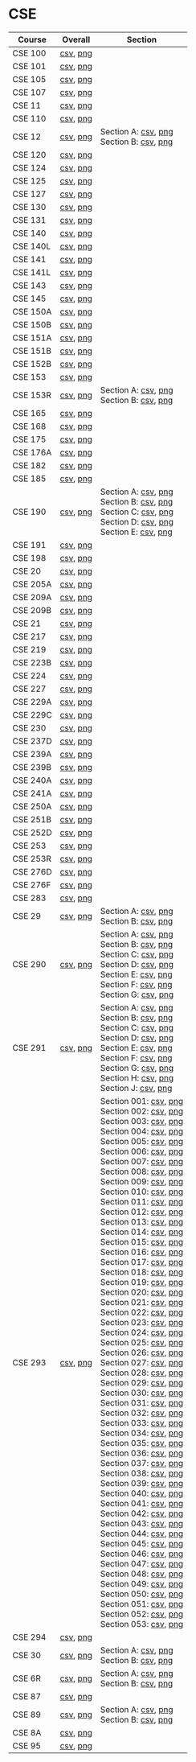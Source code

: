 # CSE

| Course | Overall | Section |
| ------ | ------- | ------- |
| CSE 100 | [csv](https://github.com/UCSD-Historical-Enrollment-Data/2025Spring/blob/main/overall/CSE%20100.csv), [png](https://raw.githubusercontent.com/UCSD-Historical-Enrollment-Data/2025Spring/main/plot_overall/CSE%20100.png) |  |
| CSE 101 | [csv](https://github.com/UCSD-Historical-Enrollment-Data/2025Spring/blob/main/overall/CSE%20101.csv), [png](https://raw.githubusercontent.com/UCSD-Historical-Enrollment-Data/2025Spring/main/plot_overall/CSE%20101.png) |  |
| CSE 105 | [csv](https://github.com/UCSD-Historical-Enrollment-Data/2025Spring/blob/main/overall/CSE%20105.csv), [png](https://raw.githubusercontent.com/UCSD-Historical-Enrollment-Data/2025Spring/main/plot_overall/CSE%20105.png) |  |
| CSE 107 | [csv](https://github.com/UCSD-Historical-Enrollment-Data/2025Spring/blob/main/overall/CSE%20107.csv), [png](https://raw.githubusercontent.com/UCSD-Historical-Enrollment-Data/2025Spring/main/plot_overall/CSE%20107.png) |  |
| CSE 11 | [csv](https://github.com/UCSD-Historical-Enrollment-Data/2025Spring/blob/main/overall/CSE%2011.csv), [png](https://raw.githubusercontent.com/UCSD-Historical-Enrollment-Data/2025Spring/main/plot_overall/CSE%2011.png) |  |
| CSE 110 | [csv](https://github.com/UCSD-Historical-Enrollment-Data/2025Spring/blob/main/overall/CSE%20110.csv), [png](https://raw.githubusercontent.com/UCSD-Historical-Enrollment-Data/2025Spring/main/plot_overall/CSE%20110.png) |  |
| CSE 12 | [csv](https://github.com/UCSD-Historical-Enrollment-Data/2025Spring/blob/main/overall/CSE%2012.csv), [png](https://raw.githubusercontent.com/UCSD-Historical-Enrollment-Data/2025Spring/main/plot_overall/CSE%2012.png) | Section A: [csv](https://github.com/UCSD-Historical-Enrollment-Data/2025Spring/blob/main/section/CSE%2012_A.csv), [png](https://raw.githubusercontent.com/UCSD-Historical-Enrollment-Data/2025Spring/main/plot_section/CSE%2012_A.png)<br>Section B: [csv](https://github.com/UCSD-Historical-Enrollment-Data/2025Spring/blob/main/section/CSE%2012_B.csv), [png](https://raw.githubusercontent.com/UCSD-Historical-Enrollment-Data/2025Spring/main/plot_section/CSE%2012_B.png) |
| CSE 120 | [csv](https://github.com/UCSD-Historical-Enrollment-Data/2025Spring/blob/main/overall/CSE%20120.csv), [png](https://raw.githubusercontent.com/UCSD-Historical-Enrollment-Data/2025Spring/main/plot_overall/CSE%20120.png) |  |
| CSE 124 | [csv](https://github.com/UCSD-Historical-Enrollment-Data/2025Spring/blob/main/overall/CSE%20124.csv), [png](https://raw.githubusercontent.com/UCSD-Historical-Enrollment-Data/2025Spring/main/plot_overall/CSE%20124.png) |  |
| CSE 125 | [csv](https://github.com/UCSD-Historical-Enrollment-Data/2025Spring/blob/main/overall/CSE%20125.csv), [png](https://raw.githubusercontent.com/UCSD-Historical-Enrollment-Data/2025Spring/main/plot_overall/CSE%20125.png) |  |
| CSE 127 | [csv](https://github.com/UCSD-Historical-Enrollment-Data/2025Spring/blob/main/overall/CSE%20127.csv), [png](https://raw.githubusercontent.com/UCSD-Historical-Enrollment-Data/2025Spring/main/plot_overall/CSE%20127.png) |  |
| CSE 130 | [csv](https://github.com/UCSD-Historical-Enrollment-Data/2025Spring/blob/main/overall/CSE%20130.csv), [png](https://raw.githubusercontent.com/UCSD-Historical-Enrollment-Data/2025Spring/main/plot_overall/CSE%20130.png) |  |
| CSE 131 | [csv](https://github.com/UCSD-Historical-Enrollment-Data/2025Spring/blob/main/overall/CSE%20131.csv), [png](https://raw.githubusercontent.com/UCSD-Historical-Enrollment-Data/2025Spring/main/plot_overall/CSE%20131.png) |  |
| CSE 140 | [csv](https://github.com/UCSD-Historical-Enrollment-Data/2025Spring/blob/main/overall/CSE%20140.csv), [png](https://raw.githubusercontent.com/UCSD-Historical-Enrollment-Data/2025Spring/main/plot_overall/CSE%20140.png) |  |
| CSE 140L | [csv](https://github.com/UCSD-Historical-Enrollment-Data/2025Spring/blob/main/overall/CSE%20140L.csv), [png](https://raw.githubusercontent.com/UCSD-Historical-Enrollment-Data/2025Spring/main/plot_overall/CSE%20140L.png) |  |
| CSE 141 | [csv](https://github.com/UCSD-Historical-Enrollment-Data/2025Spring/blob/main/overall/CSE%20141.csv), [png](https://raw.githubusercontent.com/UCSD-Historical-Enrollment-Data/2025Spring/main/plot_overall/CSE%20141.png) |  |
| CSE 141L | [csv](https://github.com/UCSD-Historical-Enrollment-Data/2025Spring/blob/main/overall/CSE%20141L.csv), [png](https://raw.githubusercontent.com/UCSD-Historical-Enrollment-Data/2025Spring/main/plot_overall/CSE%20141L.png) |  |
| CSE 143 | [csv](https://github.com/UCSD-Historical-Enrollment-Data/2025Spring/blob/main/overall/CSE%20143.csv), [png](https://raw.githubusercontent.com/UCSD-Historical-Enrollment-Data/2025Spring/main/plot_overall/CSE%20143.png) |  |
| CSE 145 | [csv](https://github.com/UCSD-Historical-Enrollment-Data/2025Spring/blob/main/overall/CSE%20145.csv), [png](https://raw.githubusercontent.com/UCSD-Historical-Enrollment-Data/2025Spring/main/plot_overall/CSE%20145.png) |  |
| CSE 150A | [csv](https://github.com/UCSD-Historical-Enrollment-Data/2025Spring/blob/main/overall/CSE%20150A.csv), [png](https://raw.githubusercontent.com/UCSD-Historical-Enrollment-Data/2025Spring/main/plot_overall/CSE%20150A.png) |  |
| CSE 150B | [csv](https://github.com/UCSD-Historical-Enrollment-Data/2025Spring/blob/main/overall/CSE%20150B.csv), [png](https://raw.githubusercontent.com/UCSD-Historical-Enrollment-Data/2025Spring/main/plot_overall/CSE%20150B.png) |  |
| CSE 151A | [csv](https://github.com/UCSD-Historical-Enrollment-Data/2025Spring/blob/main/overall/CSE%20151A.csv), [png](https://raw.githubusercontent.com/UCSD-Historical-Enrollment-Data/2025Spring/main/plot_overall/CSE%20151A.png) |  |
| CSE 151B | [csv](https://github.com/UCSD-Historical-Enrollment-Data/2025Spring/blob/main/overall/CSE%20151B.csv), [png](https://raw.githubusercontent.com/UCSD-Historical-Enrollment-Data/2025Spring/main/plot_overall/CSE%20151B.png) |  |
| CSE 152B | [csv](https://github.com/UCSD-Historical-Enrollment-Data/2025Spring/blob/main/overall/CSE%20152B.csv), [png](https://raw.githubusercontent.com/UCSD-Historical-Enrollment-Data/2025Spring/main/plot_overall/CSE%20152B.png) |  |
| CSE 153 | [csv](https://github.com/UCSD-Historical-Enrollment-Data/2025Spring/blob/main/overall/CSE%20153.csv), [png](https://raw.githubusercontent.com/UCSD-Historical-Enrollment-Data/2025Spring/main/plot_overall/CSE%20153.png) |  |
| CSE 153R | [csv](https://github.com/UCSD-Historical-Enrollment-Data/2025Spring/blob/main/overall/CSE%20153R.csv), [png](https://raw.githubusercontent.com/UCSD-Historical-Enrollment-Data/2025Spring/main/plot_overall/CSE%20153R.png) | Section A: [csv](https://github.com/UCSD-Historical-Enrollment-Data/2025Spring/blob/main/section/CSE%20153R_A.csv), [png](https://raw.githubusercontent.com/UCSD-Historical-Enrollment-Data/2025Spring/main/plot_section/CSE%20153R_A.png)<br>Section B: [csv](https://github.com/UCSD-Historical-Enrollment-Data/2025Spring/blob/main/section/CSE%20153R_B.csv), [png](https://raw.githubusercontent.com/UCSD-Historical-Enrollment-Data/2025Spring/main/plot_section/CSE%20153R_B.png) |
| CSE 165 | [csv](https://github.com/UCSD-Historical-Enrollment-Data/2025Spring/blob/main/overall/CSE%20165.csv), [png](https://raw.githubusercontent.com/UCSD-Historical-Enrollment-Data/2025Spring/main/plot_overall/CSE%20165.png) |  |
| CSE 168 | [csv](https://github.com/UCSD-Historical-Enrollment-Data/2025Spring/blob/main/overall/CSE%20168.csv), [png](https://raw.githubusercontent.com/UCSD-Historical-Enrollment-Data/2025Spring/main/plot_overall/CSE%20168.png) |  |
| CSE 175 | [csv](https://github.com/UCSD-Historical-Enrollment-Data/2025Spring/blob/main/overall/CSE%20175.csv), [png](https://raw.githubusercontent.com/UCSD-Historical-Enrollment-Data/2025Spring/main/plot_overall/CSE%20175.png) |  |
| CSE 176A | [csv](https://github.com/UCSD-Historical-Enrollment-Data/2025Spring/blob/main/overall/CSE%20176A.csv), [png](https://raw.githubusercontent.com/UCSD-Historical-Enrollment-Data/2025Spring/main/plot_overall/CSE%20176A.png) |  |
| CSE 182 | [csv](https://github.com/UCSD-Historical-Enrollment-Data/2025Spring/blob/main/overall/CSE%20182.csv), [png](https://raw.githubusercontent.com/UCSD-Historical-Enrollment-Data/2025Spring/main/plot_overall/CSE%20182.png) |  |
| CSE 185 | [csv](https://github.com/UCSD-Historical-Enrollment-Data/2025Spring/blob/main/overall/CSE%20185.csv), [png](https://raw.githubusercontent.com/UCSD-Historical-Enrollment-Data/2025Spring/main/plot_overall/CSE%20185.png) |  |
| CSE 190 | [csv](https://github.com/UCSD-Historical-Enrollment-Data/2025Spring/blob/main/overall/CSE%20190.csv), [png](https://raw.githubusercontent.com/UCSD-Historical-Enrollment-Data/2025Spring/main/plot_overall/CSE%20190.png) | Section A: [csv](https://github.com/UCSD-Historical-Enrollment-Data/2025Spring/blob/main/section/CSE%20190_A.csv), [png](https://raw.githubusercontent.com/UCSD-Historical-Enrollment-Data/2025Spring/main/plot_section/CSE%20190_A.png)<br>Section B: [csv](https://github.com/UCSD-Historical-Enrollment-Data/2025Spring/blob/main/section/CSE%20190_B.csv), [png](https://raw.githubusercontent.com/UCSD-Historical-Enrollment-Data/2025Spring/main/plot_section/CSE%20190_B.png)<br>Section C: [csv](https://github.com/UCSD-Historical-Enrollment-Data/2025Spring/blob/main/section/CSE%20190_C.csv), [png](https://raw.githubusercontent.com/UCSD-Historical-Enrollment-Data/2025Spring/main/plot_section/CSE%20190_C.png)<br>Section D: [csv](https://github.com/UCSD-Historical-Enrollment-Data/2025Spring/blob/main/section/CSE%20190_D.csv), [png](https://raw.githubusercontent.com/UCSD-Historical-Enrollment-Data/2025Spring/main/plot_section/CSE%20190_D.png)<br>Section E: [csv](https://github.com/UCSD-Historical-Enrollment-Data/2025Spring/blob/main/section/CSE%20190_E.csv), [png](https://raw.githubusercontent.com/UCSD-Historical-Enrollment-Data/2025Spring/main/plot_section/CSE%20190_E.png) |
| CSE 191 | [csv](https://github.com/UCSD-Historical-Enrollment-Data/2025Spring/blob/main/overall/CSE%20191.csv), [png](https://raw.githubusercontent.com/UCSD-Historical-Enrollment-Data/2025Spring/main/plot_overall/CSE%20191.png) |  |
| CSE 198 | [csv](https://github.com/UCSD-Historical-Enrollment-Data/2025Spring/blob/main/overall/CSE%20198.csv), [png](https://raw.githubusercontent.com/UCSD-Historical-Enrollment-Data/2025Spring/main/plot_overall/CSE%20198.png) |  |
| CSE 20 | [csv](https://github.com/UCSD-Historical-Enrollment-Data/2025Spring/blob/main/overall/CSE%2020.csv), [png](https://raw.githubusercontent.com/UCSD-Historical-Enrollment-Data/2025Spring/main/plot_overall/CSE%2020.png) |  |
| CSE 205A | [csv](https://github.com/UCSD-Historical-Enrollment-Data/2025Spring/blob/main/overall/CSE%20205A.csv), [png](https://raw.githubusercontent.com/UCSD-Historical-Enrollment-Data/2025Spring/main/plot_overall/CSE%20205A.png) |  |
| CSE 209A | [csv](https://github.com/UCSD-Historical-Enrollment-Data/2025Spring/blob/main/overall/CSE%20209A.csv), [png](https://raw.githubusercontent.com/UCSD-Historical-Enrollment-Data/2025Spring/main/plot_overall/CSE%20209A.png) |  |
| CSE 209B | [csv](https://github.com/UCSD-Historical-Enrollment-Data/2025Spring/blob/main/overall/CSE%20209B.csv), [png](https://raw.githubusercontent.com/UCSD-Historical-Enrollment-Data/2025Spring/main/plot_overall/CSE%20209B.png) |  |
| CSE 21 | [csv](https://github.com/UCSD-Historical-Enrollment-Data/2025Spring/blob/main/overall/CSE%2021.csv), [png](https://raw.githubusercontent.com/UCSD-Historical-Enrollment-Data/2025Spring/main/plot_overall/CSE%2021.png) |  |
| CSE 217 | [csv](https://github.com/UCSD-Historical-Enrollment-Data/2025Spring/blob/main/overall/CSE%20217.csv), [png](https://raw.githubusercontent.com/UCSD-Historical-Enrollment-Data/2025Spring/main/plot_overall/CSE%20217.png) |  |
| CSE 219 | [csv](https://github.com/UCSD-Historical-Enrollment-Data/2025Spring/blob/main/overall/CSE%20219.csv), [png](https://raw.githubusercontent.com/UCSD-Historical-Enrollment-Data/2025Spring/main/plot_overall/CSE%20219.png) |  |
| CSE 223B | [csv](https://github.com/UCSD-Historical-Enrollment-Data/2025Spring/blob/main/overall/CSE%20223B.csv), [png](https://raw.githubusercontent.com/UCSD-Historical-Enrollment-Data/2025Spring/main/plot_overall/CSE%20223B.png) |  |
| CSE 224 | [csv](https://github.com/UCSD-Historical-Enrollment-Data/2025Spring/blob/main/overall/CSE%20224.csv), [png](https://raw.githubusercontent.com/UCSD-Historical-Enrollment-Data/2025Spring/main/plot_overall/CSE%20224.png) |  |
| CSE 227 | [csv](https://github.com/UCSD-Historical-Enrollment-Data/2025Spring/blob/main/overall/CSE%20227.csv), [png](https://raw.githubusercontent.com/UCSD-Historical-Enrollment-Data/2025Spring/main/plot_overall/CSE%20227.png) |  |
| CSE 229A | [csv](https://github.com/UCSD-Historical-Enrollment-Data/2025Spring/blob/main/overall/CSE%20229A.csv), [png](https://raw.githubusercontent.com/UCSD-Historical-Enrollment-Data/2025Spring/main/plot_overall/CSE%20229A.png) |  |
| CSE 229C | [csv](https://github.com/UCSD-Historical-Enrollment-Data/2025Spring/blob/main/overall/CSE%20229C.csv), [png](https://raw.githubusercontent.com/UCSD-Historical-Enrollment-Data/2025Spring/main/plot_overall/CSE%20229C.png) |  |
| CSE 230 | [csv](https://github.com/UCSD-Historical-Enrollment-Data/2025Spring/blob/main/overall/CSE%20230.csv), [png](https://raw.githubusercontent.com/UCSD-Historical-Enrollment-Data/2025Spring/main/plot_overall/CSE%20230.png) |  |
| CSE 237D | [csv](https://github.com/UCSD-Historical-Enrollment-Data/2025Spring/blob/main/overall/CSE%20237D.csv), [png](https://raw.githubusercontent.com/UCSD-Historical-Enrollment-Data/2025Spring/main/plot_overall/CSE%20237D.png) |  |
| CSE 239A | [csv](https://github.com/UCSD-Historical-Enrollment-Data/2025Spring/blob/main/overall/CSE%20239A.csv), [png](https://raw.githubusercontent.com/UCSD-Historical-Enrollment-Data/2025Spring/main/plot_overall/CSE%20239A.png) |  |
| CSE 239B | [csv](https://github.com/UCSD-Historical-Enrollment-Data/2025Spring/blob/main/overall/CSE%20239B.csv), [png](https://raw.githubusercontent.com/UCSD-Historical-Enrollment-Data/2025Spring/main/plot_overall/CSE%20239B.png) |  |
| CSE 240A | [csv](https://github.com/UCSD-Historical-Enrollment-Data/2025Spring/blob/main/overall/CSE%20240A.csv), [png](https://raw.githubusercontent.com/UCSD-Historical-Enrollment-Data/2025Spring/main/plot_overall/CSE%20240A.png) |  |
| CSE 241A | [csv](https://github.com/UCSD-Historical-Enrollment-Data/2025Spring/blob/main/overall/CSE%20241A.csv), [png](https://raw.githubusercontent.com/UCSD-Historical-Enrollment-Data/2025Spring/main/plot_overall/CSE%20241A.png) |  |
| CSE 250A | [csv](https://github.com/UCSD-Historical-Enrollment-Data/2025Spring/blob/main/overall/CSE%20250A.csv), [png](https://raw.githubusercontent.com/UCSD-Historical-Enrollment-Data/2025Spring/main/plot_overall/CSE%20250A.png) |  |
| CSE 251B | [csv](https://github.com/UCSD-Historical-Enrollment-Data/2025Spring/blob/main/overall/CSE%20251B.csv), [png](https://raw.githubusercontent.com/UCSD-Historical-Enrollment-Data/2025Spring/main/plot_overall/CSE%20251B.png) |  |
| CSE 252D | [csv](https://github.com/UCSD-Historical-Enrollment-Data/2025Spring/blob/main/overall/CSE%20252D.csv), [png](https://raw.githubusercontent.com/UCSD-Historical-Enrollment-Data/2025Spring/main/plot_overall/CSE%20252D.png) |  |
| CSE 253 | [csv](https://github.com/UCSD-Historical-Enrollment-Data/2025Spring/blob/main/overall/CSE%20253.csv), [png](https://raw.githubusercontent.com/UCSD-Historical-Enrollment-Data/2025Spring/main/plot_overall/CSE%20253.png) |  |
| CSE 253R | [csv](https://github.com/UCSD-Historical-Enrollment-Data/2025Spring/blob/main/overall/CSE%20253R.csv), [png](https://raw.githubusercontent.com/UCSD-Historical-Enrollment-Data/2025Spring/main/plot_overall/CSE%20253R.png) |  |
| CSE 276D | [csv](https://github.com/UCSD-Historical-Enrollment-Data/2025Spring/blob/main/overall/CSE%20276D.csv), [png](https://raw.githubusercontent.com/UCSD-Historical-Enrollment-Data/2025Spring/main/plot_overall/CSE%20276D.png) |  |
| CSE 276F | [csv](https://github.com/UCSD-Historical-Enrollment-Data/2025Spring/blob/main/overall/CSE%20276F.csv), [png](https://raw.githubusercontent.com/UCSD-Historical-Enrollment-Data/2025Spring/main/plot_overall/CSE%20276F.png) |  |
| CSE 283 | [csv](https://github.com/UCSD-Historical-Enrollment-Data/2025Spring/blob/main/overall/CSE%20283.csv), [png](https://raw.githubusercontent.com/UCSD-Historical-Enrollment-Data/2025Spring/main/plot_overall/CSE%20283.png) |  |
| CSE 29 | [csv](https://github.com/UCSD-Historical-Enrollment-Data/2025Spring/blob/main/overall/CSE%2029.csv), [png](https://raw.githubusercontent.com/UCSD-Historical-Enrollment-Data/2025Spring/main/plot_overall/CSE%2029.png) | Section A: [csv](https://github.com/UCSD-Historical-Enrollment-Data/2025Spring/blob/main/section/CSE%2029_A.csv), [png](https://raw.githubusercontent.com/UCSD-Historical-Enrollment-Data/2025Spring/main/plot_section/CSE%2029_A.png)<br>Section B: [csv](https://github.com/UCSD-Historical-Enrollment-Data/2025Spring/blob/main/section/CSE%2029_B.csv), [png](https://raw.githubusercontent.com/UCSD-Historical-Enrollment-Data/2025Spring/main/plot_section/CSE%2029_B.png) |
| CSE 290 | [csv](https://github.com/UCSD-Historical-Enrollment-Data/2025Spring/blob/main/overall/CSE%20290.csv), [png](https://raw.githubusercontent.com/UCSD-Historical-Enrollment-Data/2025Spring/main/plot_overall/CSE%20290.png) | Section A: [csv](https://github.com/UCSD-Historical-Enrollment-Data/2025Spring/blob/main/section/CSE%20290_A.csv), [png](https://raw.githubusercontent.com/UCSD-Historical-Enrollment-Data/2025Spring/main/plot_section/CSE%20290_A.png)<br>Section B: [csv](https://github.com/UCSD-Historical-Enrollment-Data/2025Spring/blob/main/section/CSE%20290_B.csv), [png](https://raw.githubusercontent.com/UCSD-Historical-Enrollment-Data/2025Spring/main/plot_section/CSE%20290_B.png)<br>Section C: [csv](https://github.com/UCSD-Historical-Enrollment-Data/2025Spring/blob/main/section/CSE%20290_C.csv), [png](https://raw.githubusercontent.com/UCSD-Historical-Enrollment-Data/2025Spring/main/plot_section/CSE%20290_C.png)<br>Section D: [csv](https://github.com/UCSD-Historical-Enrollment-Data/2025Spring/blob/main/section/CSE%20290_D.csv), [png](https://raw.githubusercontent.com/UCSD-Historical-Enrollment-Data/2025Spring/main/plot_section/CSE%20290_D.png)<br>Section E: [csv](https://github.com/UCSD-Historical-Enrollment-Data/2025Spring/blob/main/section/CSE%20290_E.csv), [png](https://raw.githubusercontent.com/UCSD-Historical-Enrollment-Data/2025Spring/main/plot_section/CSE%20290_E.png)<br>Section F: [csv](https://github.com/UCSD-Historical-Enrollment-Data/2025Spring/blob/main/section/CSE%20290_F.csv), [png](https://raw.githubusercontent.com/UCSD-Historical-Enrollment-Data/2025Spring/main/plot_section/CSE%20290_F.png)<br>Section G: [csv](https://github.com/UCSD-Historical-Enrollment-Data/2025Spring/blob/main/section/CSE%20290_G.csv), [png](https://raw.githubusercontent.com/UCSD-Historical-Enrollment-Data/2025Spring/main/plot_section/CSE%20290_G.png) |
| CSE 291 | [csv](https://github.com/UCSD-Historical-Enrollment-Data/2025Spring/blob/main/overall/CSE%20291.csv), [png](https://raw.githubusercontent.com/UCSD-Historical-Enrollment-Data/2025Spring/main/plot_overall/CSE%20291.png) | Section A: [csv](https://github.com/UCSD-Historical-Enrollment-Data/2025Spring/blob/main/section/CSE%20291_A.csv), [png](https://raw.githubusercontent.com/UCSD-Historical-Enrollment-Data/2025Spring/main/plot_section/CSE%20291_A.png)<br>Section B: [csv](https://github.com/UCSD-Historical-Enrollment-Data/2025Spring/blob/main/section/CSE%20291_B.csv), [png](https://raw.githubusercontent.com/UCSD-Historical-Enrollment-Data/2025Spring/main/plot_section/CSE%20291_B.png)<br>Section C: [csv](https://github.com/UCSD-Historical-Enrollment-Data/2025Spring/blob/main/section/CSE%20291_C.csv), [png](https://raw.githubusercontent.com/UCSD-Historical-Enrollment-Data/2025Spring/main/plot_section/CSE%20291_C.png)<br>Section D: [csv](https://github.com/UCSD-Historical-Enrollment-Data/2025Spring/blob/main/section/CSE%20291_D.csv), [png](https://raw.githubusercontent.com/UCSD-Historical-Enrollment-Data/2025Spring/main/plot_section/CSE%20291_D.png)<br>Section E: [csv](https://github.com/UCSD-Historical-Enrollment-Data/2025Spring/blob/main/section/CSE%20291_E.csv), [png](https://raw.githubusercontent.com/UCSD-Historical-Enrollment-Data/2025Spring/main/plot_section/CSE%20291_E.png)<br>Section F: [csv](https://github.com/UCSD-Historical-Enrollment-Data/2025Spring/blob/main/section/CSE%20291_F.csv), [png](https://raw.githubusercontent.com/UCSD-Historical-Enrollment-Data/2025Spring/main/plot_section/CSE%20291_F.png)<br>Section G: [csv](https://github.com/UCSD-Historical-Enrollment-Data/2025Spring/blob/main/section/CSE%20291_G.csv), [png](https://raw.githubusercontent.com/UCSD-Historical-Enrollment-Data/2025Spring/main/plot_section/CSE%20291_G.png)<br>Section H: [csv](https://github.com/UCSD-Historical-Enrollment-Data/2025Spring/blob/main/section/CSE%20291_H.csv), [png](https://raw.githubusercontent.com/UCSD-Historical-Enrollment-Data/2025Spring/main/plot_section/CSE%20291_H.png)<br>Section J: [csv](https://github.com/UCSD-Historical-Enrollment-Data/2025Spring/blob/main/section/CSE%20291_J.csv), [png](https://raw.githubusercontent.com/UCSD-Historical-Enrollment-Data/2025Spring/main/plot_section/CSE%20291_J.png) |
| CSE 293 | [csv](https://github.com/UCSD-Historical-Enrollment-Data/2025Spring/blob/main/overall/CSE%20293.csv), [png](https://raw.githubusercontent.com/UCSD-Historical-Enrollment-Data/2025Spring/main/plot_overall/CSE%20293.png) | Section 001: [csv](https://github.com/UCSD-Historical-Enrollment-Data/2025Spring/blob/main/section/CSE%20293_001.csv), [png](https://raw.githubusercontent.com/UCSD-Historical-Enrollment-Data/2025Spring/main/plot_section/CSE%20293_001.png)<br>Section 002: [csv](https://github.com/UCSD-Historical-Enrollment-Data/2025Spring/blob/main/section/CSE%20293_002.csv), [png](https://raw.githubusercontent.com/UCSD-Historical-Enrollment-Data/2025Spring/main/plot_section/CSE%20293_002.png)<br>Section 003: [csv](https://github.com/UCSD-Historical-Enrollment-Data/2025Spring/blob/main/section/CSE%20293_003.csv), [png](https://raw.githubusercontent.com/UCSD-Historical-Enrollment-Data/2025Spring/main/plot_section/CSE%20293_003.png)<br>Section 004: [csv](https://github.com/UCSD-Historical-Enrollment-Data/2025Spring/blob/main/section/CSE%20293_004.csv), [png](https://raw.githubusercontent.com/UCSD-Historical-Enrollment-Data/2025Spring/main/plot_section/CSE%20293_004.png)<br>Section 005: [csv](https://github.com/UCSD-Historical-Enrollment-Data/2025Spring/blob/main/section/CSE%20293_005.csv), [png](https://raw.githubusercontent.com/UCSD-Historical-Enrollment-Data/2025Spring/main/plot_section/CSE%20293_005.png)<br>Section 006: [csv](https://github.com/UCSD-Historical-Enrollment-Data/2025Spring/blob/main/section/CSE%20293_006.csv), [png](https://raw.githubusercontent.com/UCSD-Historical-Enrollment-Data/2025Spring/main/plot_section/CSE%20293_006.png)<br>Section 007: [csv](https://github.com/UCSD-Historical-Enrollment-Data/2025Spring/blob/main/section/CSE%20293_007.csv), [png](https://raw.githubusercontent.com/UCSD-Historical-Enrollment-Data/2025Spring/main/plot_section/CSE%20293_007.png)<br>Section 008: [csv](https://github.com/UCSD-Historical-Enrollment-Data/2025Spring/blob/main/section/CSE%20293_008.csv), [png](https://raw.githubusercontent.com/UCSD-Historical-Enrollment-Data/2025Spring/main/plot_section/CSE%20293_008.png)<br>Section 009: [csv](https://github.com/UCSD-Historical-Enrollment-Data/2025Spring/blob/main/section/CSE%20293_009.csv), [png](https://raw.githubusercontent.com/UCSD-Historical-Enrollment-Data/2025Spring/main/plot_section/CSE%20293_009.png)<br>Section 010: [csv](https://github.com/UCSD-Historical-Enrollment-Data/2025Spring/blob/main/section/CSE%20293_010.csv), [png](https://raw.githubusercontent.com/UCSD-Historical-Enrollment-Data/2025Spring/main/plot_section/CSE%20293_010.png)<br>Section 011: [csv](https://github.com/UCSD-Historical-Enrollment-Data/2025Spring/blob/main/section/CSE%20293_011.csv), [png](https://raw.githubusercontent.com/UCSD-Historical-Enrollment-Data/2025Spring/main/plot_section/CSE%20293_011.png)<br>Section 012: [csv](https://github.com/UCSD-Historical-Enrollment-Data/2025Spring/blob/main/section/CSE%20293_012.csv), [png](https://raw.githubusercontent.com/UCSD-Historical-Enrollment-Data/2025Spring/main/plot_section/CSE%20293_012.png)<br>Section 013: [csv](https://github.com/UCSD-Historical-Enrollment-Data/2025Spring/blob/main/section/CSE%20293_013.csv), [png](https://raw.githubusercontent.com/UCSD-Historical-Enrollment-Data/2025Spring/main/plot_section/CSE%20293_013.png)<br>Section 014: [csv](https://github.com/UCSD-Historical-Enrollment-Data/2025Spring/blob/main/section/CSE%20293_014.csv), [png](https://raw.githubusercontent.com/UCSD-Historical-Enrollment-Data/2025Spring/main/plot_section/CSE%20293_014.png)<br>Section 015: [csv](https://github.com/UCSD-Historical-Enrollment-Data/2025Spring/blob/main/section/CSE%20293_015.csv), [png](https://raw.githubusercontent.com/UCSD-Historical-Enrollment-Data/2025Spring/main/plot_section/CSE%20293_015.png)<br>Section 016: [csv](https://github.com/UCSD-Historical-Enrollment-Data/2025Spring/blob/main/section/CSE%20293_016.csv), [png](https://raw.githubusercontent.com/UCSD-Historical-Enrollment-Data/2025Spring/main/plot_section/CSE%20293_016.png)<br>Section 017: [csv](https://github.com/UCSD-Historical-Enrollment-Data/2025Spring/blob/main/section/CSE%20293_017.csv), [png](https://raw.githubusercontent.com/UCSD-Historical-Enrollment-Data/2025Spring/main/plot_section/CSE%20293_017.png)<br>Section 018: [csv](https://github.com/UCSD-Historical-Enrollment-Data/2025Spring/blob/main/section/CSE%20293_018.csv), [png](https://raw.githubusercontent.com/UCSD-Historical-Enrollment-Data/2025Spring/main/plot_section/CSE%20293_018.png)<br>Section 019: [csv](https://github.com/UCSD-Historical-Enrollment-Data/2025Spring/blob/main/section/CSE%20293_019.csv), [png](https://raw.githubusercontent.com/UCSD-Historical-Enrollment-Data/2025Spring/main/plot_section/CSE%20293_019.png)<br>Section 020: [csv](https://github.com/UCSD-Historical-Enrollment-Data/2025Spring/blob/main/section/CSE%20293_020.csv), [png](https://raw.githubusercontent.com/UCSD-Historical-Enrollment-Data/2025Spring/main/plot_section/CSE%20293_020.png)<br>Section 021: [csv](https://github.com/UCSD-Historical-Enrollment-Data/2025Spring/blob/main/section/CSE%20293_021.csv), [png](https://raw.githubusercontent.com/UCSD-Historical-Enrollment-Data/2025Spring/main/plot_section/CSE%20293_021.png)<br>Section 022: [csv](https://github.com/UCSD-Historical-Enrollment-Data/2025Spring/blob/main/section/CSE%20293_022.csv), [png](https://raw.githubusercontent.com/UCSD-Historical-Enrollment-Data/2025Spring/main/plot_section/CSE%20293_022.png)<br>Section 023: [csv](https://github.com/UCSD-Historical-Enrollment-Data/2025Spring/blob/main/section/CSE%20293_023.csv), [png](https://raw.githubusercontent.com/UCSD-Historical-Enrollment-Data/2025Spring/main/plot_section/CSE%20293_023.png)<br>Section 024: [csv](https://github.com/UCSD-Historical-Enrollment-Data/2025Spring/blob/main/section/CSE%20293_024.csv), [png](https://raw.githubusercontent.com/UCSD-Historical-Enrollment-Data/2025Spring/main/plot_section/CSE%20293_024.png)<br>Section 025: [csv](https://github.com/UCSD-Historical-Enrollment-Data/2025Spring/blob/main/section/CSE%20293_025.csv), [png](https://raw.githubusercontent.com/UCSD-Historical-Enrollment-Data/2025Spring/main/plot_section/CSE%20293_025.png)<br>Section 026: [csv](https://github.com/UCSD-Historical-Enrollment-Data/2025Spring/blob/main/section/CSE%20293_026.csv), [png](https://raw.githubusercontent.com/UCSD-Historical-Enrollment-Data/2025Spring/main/plot_section/CSE%20293_026.png)<br>Section 027: [csv](https://github.com/UCSD-Historical-Enrollment-Data/2025Spring/blob/main/section/CSE%20293_027.csv), [png](https://raw.githubusercontent.com/UCSD-Historical-Enrollment-Data/2025Spring/main/plot_section/CSE%20293_027.png)<br>Section 028: [csv](https://github.com/UCSD-Historical-Enrollment-Data/2025Spring/blob/main/section/CSE%20293_028.csv), [png](https://raw.githubusercontent.com/UCSD-Historical-Enrollment-Data/2025Spring/main/plot_section/CSE%20293_028.png)<br>Section 029: [csv](https://github.com/UCSD-Historical-Enrollment-Data/2025Spring/blob/main/section/CSE%20293_029.csv), [png](https://raw.githubusercontent.com/UCSD-Historical-Enrollment-Data/2025Spring/main/plot_section/CSE%20293_029.png)<br>Section 030: [csv](https://github.com/UCSD-Historical-Enrollment-Data/2025Spring/blob/main/section/CSE%20293_030.csv), [png](https://raw.githubusercontent.com/UCSD-Historical-Enrollment-Data/2025Spring/main/plot_section/CSE%20293_030.png)<br>Section 031: [csv](https://github.com/UCSD-Historical-Enrollment-Data/2025Spring/blob/main/section/CSE%20293_031.csv), [png](https://raw.githubusercontent.com/UCSD-Historical-Enrollment-Data/2025Spring/main/plot_section/CSE%20293_031.png)<br>Section 032: [csv](https://github.com/UCSD-Historical-Enrollment-Data/2025Spring/blob/main/section/CSE%20293_032.csv), [png](https://raw.githubusercontent.com/UCSD-Historical-Enrollment-Data/2025Spring/main/plot_section/CSE%20293_032.png)<br>Section 033: [csv](https://github.com/UCSD-Historical-Enrollment-Data/2025Spring/blob/main/section/CSE%20293_033.csv), [png](https://raw.githubusercontent.com/UCSD-Historical-Enrollment-Data/2025Spring/main/plot_section/CSE%20293_033.png)<br>Section 034: [csv](https://github.com/UCSD-Historical-Enrollment-Data/2025Spring/blob/main/section/CSE%20293_034.csv), [png](https://raw.githubusercontent.com/UCSD-Historical-Enrollment-Data/2025Spring/main/plot_section/CSE%20293_034.png)<br>Section 035: [csv](https://github.com/UCSD-Historical-Enrollment-Data/2025Spring/blob/main/section/CSE%20293_035.csv), [png](https://raw.githubusercontent.com/UCSD-Historical-Enrollment-Data/2025Spring/main/plot_section/CSE%20293_035.png)<br>Section 036: [csv](https://github.com/UCSD-Historical-Enrollment-Data/2025Spring/blob/main/section/CSE%20293_036.csv), [png](https://raw.githubusercontent.com/UCSD-Historical-Enrollment-Data/2025Spring/main/plot_section/CSE%20293_036.png)<br>Section 037: [csv](https://github.com/UCSD-Historical-Enrollment-Data/2025Spring/blob/main/section/CSE%20293_037.csv), [png](https://raw.githubusercontent.com/UCSD-Historical-Enrollment-Data/2025Spring/main/plot_section/CSE%20293_037.png)<br>Section 038: [csv](https://github.com/UCSD-Historical-Enrollment-Data/2025Spring/blob/main/section/CSE%20293_038.csv), [png](https://raw.githubusercontent.com/UCSD-Historical-Enrollment-Data/2025Spring/main/plot_section/CSE%20293_038.png)<br>Section 039: [csv](https://github.com/UCSD-Historical-Enrollment-Data/2025Spring/blob/main/section/CSE%20293_039.csv), [png](https://raw.githubusercontent.com/UCSD-Historical-Enrollment-Data/2025Spring/main/plot_section/CSE%20293_039.png)<br>Section 040: [csv](https://github.com/UCSD-Historical-Enrollment-Data/2025Spring/blob/main/section/CSE%20293_040.csv), [png](https://raw.githubusercontent.com/UCSD-Historical-Enrollment-Data/2025Spring/main/plot_section/CSE%20293_040.png)<br>Section 041: [csv](https://github.com/UCSD-Historical-Enrollment-Data/2025Spring/blob/main/section/CSE%20293_041.csv), [png](https://raw.githubusercontent.com/UCSD-Historical-Enrollment-Data/2025Spring/main/plot_section/CSE%20293_041.png)<br>Section 042: [csv](https://github.com/UCSD-Historical-Enrollment-Data/2025Spring/blob/main/section/CSE%20293_042.csv), [png](https://raw.githubusercontent.com/UCSD-Historical-Enrollment-Data/2025Spring/main/plot_section/CSE%20293_042.png)<br>Section 043: [csv](https://github.com/UCSD-Historical-Enrollment-Data/2025Spring/blob/main/section/CSE%20293_043.csv), [png](https://raw.githubusercontent.com/UCSD-Historical-Enrollment-Data/2025Spring/main/plot_section/CSE%20293_043.png)<br>Section 044: [csv](https://github.com/UCSD-Historical-Enrollment-Data/2025Spring/blob/main/section/CSE%20293_044.csv), [png](https://raw.githubusercontent.com/UCSD-Historical-Enrollment-Data/2025Spring/main/plot_section/CSE%20293_044.png)<br>Section 045: [csv](https://github.com/UCSD-Historical-Enrollment-Data/2025Spring/blob/main/section/CSE%20293_045.csv), [png](https://raw.githubusercontent.com/UCSD-Historical-Enrollment-Data/2025Spring/main/plot_section/CSE%20293_045.png)<br>Section 046: [csv](https://github.com/UCSD-Historical-Enrollment-Data/2025Spring/blob/main/section/CSE%20293_046.csv), [png](https://raw.githubusercontent.com/UCSD-Historical-Enrollment-Data/2025Spring/main/plot_section/CSE%20293_046.png)<br>Section 047: [csv](https://github.com/UCSD-Historical-Enrollment-Data/2025Spring/blob/main/section/CSE%20293_047.csv), [png](https://raw.githubusercontent.com/UCSD-Historical-Enrollment-Data/2025Spring/main/plot_section/CSE%20293_047.png)<br>Section 048: [csv](https://github.com/UCSD-Historical-Enrollment-Data/2025Spring/blob/main/section/CSE%20293_048.csv), [png](https://raw.githubusercontent.com/UCSD-Historical-Enrollment-Data/2025Spring/main/plot_section/CSE%20293_048.png)<br>Section 049: [csv](https://github.com/UCSD-Historical-Enrollment-Data/2025Spring/blob/main/section/CSE%20293_049.csv), [png](https://raw.githubusercontent.com/UCSD-Historical-Enrollment-Data/2025Spring/main/plot_section/CSE%20293_049.png)<br>Section 050: [csv](https://github.com/UCSD-Historical-Enrollment-Data/2025Spring/blob/main/section/CSE%20293_050.csv), [png](https://raw.githubusercontent.com/UCSD-Historical-Enrollment-Data/2025Spring/main/plot_section/CSE%20293_050.png)<br>Section 051: [csv](https://github.com/UCSD-Historical-Enrollment-Data/2025Spring/blob/main/section/CSE%20293_051.csv), [png](https://raw.githubusercontent.com/UCSD-Historical-Enrollment-Data/2025Spring/main/plot_section/CSE%20293_051.png)<br>Section 052: [csv](https://github.com/UCSD-Historical-Enrollment-Data/2025Spring/blob/main/section/CSE%20293_052.csv), [png](https://raw.githubusercontent.com/UCSD-Historical-Enrollment-Data/2025Spring/main/plot_section/CSE%20293_052.png)<br>Section 053: [csv](https://github.com/UCSD-Historical-Enrollment-Data/2025Spring/blob/main/section/CSE%20293_053.csv), [png](https://raw.githubusercontent.com/UCSD-Historical-Enrollment-Data/2025Spring/main/plot_section/CSE%20293_053.png) |
| CSE 294 | [csv](https://github.com/UCSD-Historical-Enrollment-Data/2025Spring/blob/main/overall/CSE%20294.csv), [png](https://raw.githubusercontent.com/UCSD-Historical-Enrollment-Data/2025Spring/main/plot_overall/CSE%20294.png) |  |
| CSE 30 | [csv](https://github.com/UCSD-Historical-Enrollment-Data/2025Spring/blob/main/overall/CSE%2030.csv), [png](https://raw.githubusercontent.com/UCSD-Historical-Enrollment-Data/2025Spring/main/plot_overall/CSE%2030.png) | Section A: [csv](https://github.com/UCSD-Historical-Enrollment-Data/2025Spring/blob/main/section/CSE%2030_A.csv), [png](https://raw.githubusercontent.com/UCSD-Historical-Enrollment-Data/2025Spring/main/plot_section/CSE%2030_A.png)<br>Section B: [csv](https://github.com/UCSD-Historical-Enrollment-Data/2025Spring/blob/main/section/CSE%2030_B.csv), [png](https://raw.githubusercontent.com/UCSD-Historical-Enrollment-Data/2025Spring/main/plot_section/CSE%2030_B.png) |
| CSE 6R | [csv](https://github.com/UCSD-Historical-Enrollment-Data/2025Spring/blob/main/overall/CSE%206R.csv), [png](https://raw.githubusercontent.com/UCSD-Historical-Enrollment-Data/2025Spring/main/plot_overall/CSE%206R.png) | Section A: [csv](https://github.com/UCSD-Historical-Enrollment-Data/2025Spring/blob/main/section/CSE%206R_A.csv), [png](https://raw.githubusercontent.com/UCSD-Historical-Enrollment-Data/2025Spring/main/plot_section/CSE%206R_A.png)<br>Section B: [csv](https://github.com/UCSD-Historical-Enrollment-Data/2025Spring/blob/main/section/CSE%206R_B.csv), [png](https://raw.githubusercontent.com/UCSD-Historical-Enrollment-Data/2025Spring/main/plot_section/CSE%206R_B.png) |
| CSE 87 | [csv](https://github.com/UCSD-Historical-Enrollment-Data/2025Spring/blob/main/overall/CSE%2087.csv), [png](https://raw.githubusercontent.com/UCSD-Historical-Enrollment-Data/2025Spring/main/plot_overall/CSE%2087.png) |  |
| CSE 89 | [csv](https://github.com/UCSD-Historical-Enrollment-Data/2025Spring/blob/main/overall/CSE%2089.csv), [png](https://raw.githubusercontent.com/UCSD-Historical-Enrollment-Data/2025Spring/main/plot_overall/CSE%2089.png) | Section A: [csv](https://github.com/UCSD-Historical-Enrollment-Data/2025Spring/blob/main/section/CSE%2089_A.csv), [png](https://raw.githubusercontent.com/UCSD-Historical-Enrollment-Data/2025Spring/main/plot_section/CSE%2089_A.png)<br>Section B: [csv](https://github.com/UCSD-Historical-Enrollment-Data/2025Spring/blob/main/section/CSE%2089_B.csv), [png](https://raw.githubusercontent.com/UCSD-Historical-Enrollment-Data/2025Spring/main/plot_section/CSE%2089_B.png) |
| CSE 8A | [csv](https://github.com/UCSD-Historical-Enrollment-Data/2025Spring/blob/main/overall/CSE%208A.csv), [png](https://raw.githubusercontent.com/UCSD-Historical-Enrollment-Data/2025Spring/main/plot_overall/CSE%208A.png) |  |
| CSE 95 | [csv](https://github.com/UCSD-Historical-Enrollment-Data/2025Spring/blob/main/overall/CSE%2095.csv), [png](https://raw.githubusercontent.com/UCSD-Historical-Enrollment-Data/2025Spring/main/plot_overall/CSE%2095.png) |  |
